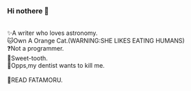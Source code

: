 ### Hi nothere 👋
<br>
✨A writer who loves astronomy.
<br>
🐱Own A Orange Cat.(WARNING:SHE LIKES EATING HUMANS)
<br>
❓Not a programmer.
<br>
🍨Sweet-tooth.
<br>
🔫Opps,my dentist wants to kill me.
<br>
<br>
🌹READ FATAMORU.

